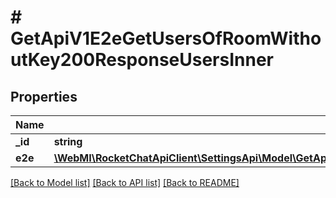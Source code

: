 # # GetApiV1E2eGetUsersOfRoomWithoutKey200ResponseUsersInner

## Properties

Name | Type | Description | Notes
------------ | ------------- | ------------- | -------------
**_id** | **string** |  | [optional]
**e2e** | [**\WebMI\RocketChatApiClient\SettingsApi\Model\GetApiV1E2eGetUsersOfRoomWithoutKey200ResponseUsersInnerE2e**](GetApiV1E2eGetUsersOfRoomWithoutKey200ResponseUsersInnerE2e.md) |  | [optional]

[[Back to Model list]](../../README.md#models) [[Back to API list]](../../README.md#endpoints) [[Back to README]](../../README.md)
